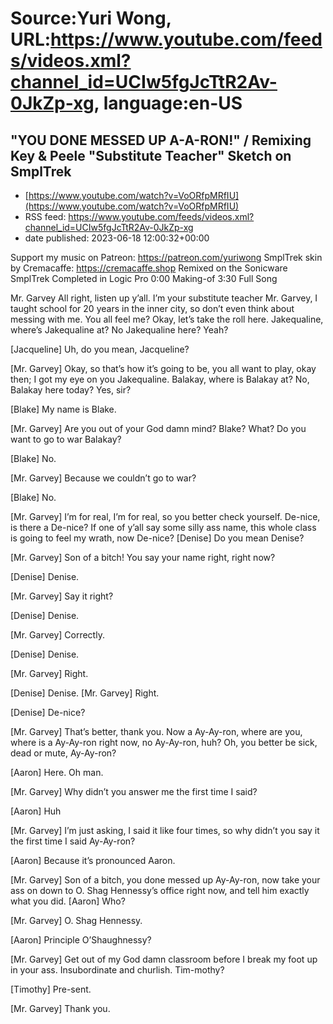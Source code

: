 # Source:Yuri Wong, URL:https://www.youtube.com/feeds/videos.xml?channel_id=UCIw5fgJcTtR2Av-0JkZp-xg, language:en-US

## "YOU DONE MESSED UP A-A-RON!" / Remixing Key & Peele "Substitute Teacher" Sketch on SmplTrek
 - [https://www.youtube.com/watch?v=VoORfpMRfIU](https://www.youtube.com/watch?v=VoORfpMRfIU)
 - RSS feed: https://www.youtube.com/feeds/videos.xml?channel_id=UCIw5fgJcTtR2Av-0JkZp-xg
 - date published: 2023-06-18 12:00:32+00:00

Support my music on Patreon: https://patreon.com/yuriwong
SmplTrek skin by Cremacaffe: https://cremacaffe.shop
Remixed on the Sonicware SmplTrek
Completed in Logic Pro
0:00 Making-of
3:30 Full Song

Mr. Garvey
All right, listen up y’all. I’m your substitute teacher Mr. Garvey, I taught school for 20 years in the inner city, so don’t even think about messing with me. You all feel me?
Okay, let’s take the roll here. Jakequaline, where’s Jakequaline at? No Jakequaline here? Yeah?

[Jacqueline]
Uh, do you mean, Jacqueline?

[Mr. Garvey]
Okay, so that’s how it’s going to be, you all want to play, okay then; I got my eye on you Jakequaline. Balakay, where is Balakay at? No, Balakay here today? Yes, sir?

[Blake]
My name is Blake.

[Mr. Garvey]
Are you out of your God damn mind? Blake? What? Do you want to go to war Balakay?

[Blake]
No.

[Mr. Garvey]
Because we couldn’t go to war?

[Blake]
No.

[Mr. Garvey]
I’m for real, I’m for real, so you better check yourself.
De-nice, is there a De-nice? If one of y’all say some silly ass name, this whole class is going to feel my wrath, now De-nice?
[Denise]
Do you mean Denise?

[Mr. Garvey]
Son of a bitch!
You say your name right, right now?

[Denise]
Denise.

[Mr. Garvey]
Say it right?

[Denise]
Denise.

[Mr. Garvey]
Correctly.

[Denise]
Denise.

[Mr. Garvey]
Right.

[Denise]
Denise.
[Mr. Garvey]
Right.

[Denise]
De-nice?

[Mr. Garvey]
That’s better, thank you.
Now a Ay-Ay-ron, where are you, where is a Ay-Ay-ron right now, no Ay-Ay-ron, huh? Oh, you better be sick, dead or mute, Ay-Ay-ron?

[Aaron]
Here. Oh man.

[Mr. Garvey]
Why didn’t you answer me the first time I said?

[Aaron]
Huh

[Mr. Garvey]
I’m just asking, I said it like four times, so why didn’t you say it the first time I said Ay-Ay-ron?

[Aaron]
Because it’s pronounced Aaron.

[Mr. Garvey]
Son of a bitch, you done messed up Ay-Ay-ron, now take your ass on down to O. Shag Hennessy’s office right now, and tell him exactly what you did.
[Aaron]
Who?

[Mr. Garvey]
O. Shag Hennessy.

[Aaron]
Principle O’Shaughnessy?

[Mr. Garvey]
Get out of my God damn classroom before I break my foot up in your ass.
Insubordinate and churlish.
Tim-mothy?

[Timothy]
Pre-sent.

[Mr. Garvey]
Thank you.

